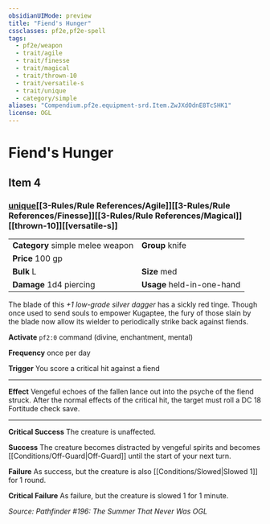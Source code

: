 ```yaml
---
obsidianUIMode: preview
title: "Fiend's Hunger"
cssclasses: pf2e,pf2e-spell
tags:
  - pf2e/weapon
  - trait/agile
  - trait/finesse
  - trait/magical
  - trait/thrown-10
  - trait/versatile-s
  - trait/unique
  - category/simple
aliases: "Compendium.pf2e.equipment-srd.Item.ZwJXdOdnE8TcSHK1"
license: OGL
---
```

# Fiend's Hunger
## Item 4
### [unique](unique.md "Unique Rarity Trait")[[3-Rules/Rule References/Agile]][[3-Rules/Rule References/Finesse]][[3-Rules/Rule References/Magical]][[thrown-10]][[versatile-s]]

|  |  |
| -- | -- |
| **Category** simple melee weapon | **Group** knife |
| **Price** 100 gp |  |
| **Bulk** L | **Size** med |
| **Damage** 1d4 piercing  | **Usage** held-in-one-hand |



The blade of this _+1 low-grade silver dagger_ has a sickly red tinge. Though once used to send souls to empower Kugaptee, the fury of those slain by the blade now allow its wielder to periodically strike back against fiends.

**Activate** `pf2:0` command (divine, enchantment, mental)

**Frequency** once per day

**Trigger** You score a critical hit against a fiend

* * *

**Effect** Vengeful echoes of the fallen lance out into the psyche of the fiend struck. After the normal effects of the critical hit, the target must roll a DC 18 Fortitude check save.

* * *

**Critical Success** The creature is unaffected.

**Success** The creature becomes distracted by vengeful spirits and becomes [[Conditions/Off-Guard|Off-Guard]] until the start of your next turn.

**Failure** As success, but the creature is also [[Conditions/Slowed|Slowed 1]] for 1 round.

**Critical Failure** As failure, but the creature is slowed 1 for 1 minute.

*Source: Pathfinder #196: The Summer That Never Was*
*OGL*